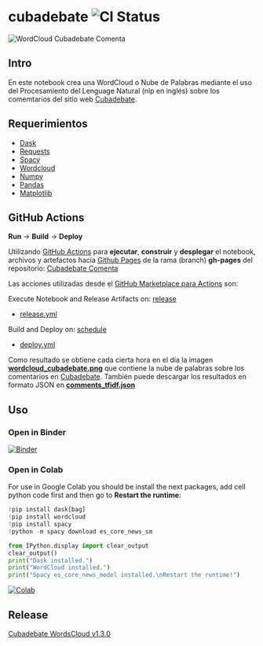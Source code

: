# cubadebate ![CI Status](https://github.com/oleksis/cubadebate/workflows/CD/CI/badge.svg?branch=master)
![WordCloud Cubadebate Comenta](https://oleksis.github.io/cubadebate/wordcloud_cubadebate.png)

## Intro
En este notebook crea una WordCloud o Nube de Palabras mediante el uso del Procesamiento del Lenguage Natural (nlp en inglés) sobre los comemtarios del sitio web [Cubadebate](http://www.cubadebate.cu/).

## Requerimientos
* [Dask](https://dask.org/)
* [Requests](https://requests.readthedocs.io/en/master/)
* [Spacy](https://spacy.io/)
* [Wordcloud](http://amueller.github.io/word_cloud/)
* [Numpy](https://numpy.org)
* [Pandas](https://pandas.pydata.org/)
* [Matplotlib](https://matplotlib.org/)


## GitHub Actions

**Run** -> **Build** -> **Deploy**

Utilizando [GitHub Actions](https://github.com/features/actions) para **ejecutar**, **construir** y **desplegar** el notebook, archivos y artefactos hacia [Github Pages](https://pages.github.com/) de la rama (branch) **gh-pages** del repositorio: [Cubadebate Comenta](https://oleksis.github.io/cubadebate/)

Las acciones utilizadas desde el [GitHub Marketplace para Actions](https://github.com/marketplace?type=actions) son:

Execute Notebook and Release Artifacts on: [release](https://help.github.com/es/actions/reference/events-that-trigger-workflows#)
* [release.yml](https://github.com/oleksis/cubadebate/blob/master/.github/workflows/release.yml)

Build and Deploy on: [schedule](https://help.github.com/es/actions/reference/events-that-trigger-workflows#)
* [deploy.yml](https://github.com/oleksis/cubadebate/blob/master/.github/workflows/deploy.yml)

Como resultado se obtiene cada cierta hora en el día la imagen **[wordcloud_cubadebate.png](https://github.com/oleksis/cubadebate/blob/gh-pages/wordcloud_cubadebate.png)** que contiene la nube de palabras sobre los comentarios en [Cubadebate](http://www.cubadebate.cu). También puede descargar los resultados en formato JSON en **[comments_tfidf.json](https://github.com/oleksis/cubadebate/raw/gh-pages/comments_tfidf.json)**



## Uso

### Open in Binder
[![Binder](https://mybinder.org/badge_logo.svg)](https://mybinder.org/v2/gh/oleksis/cubadebate/master?filepath=CUBADEBATE_SPACY.ipynb)


### Open in Colab
For use in Google Colab you should be install the next packages, add cell python code first and then go to **Restart the runtime**:
```python
!pip install dask[bag]
!pip install wordcloud
!pip install spacy
!python -m spacy download es_core_news_sm

from IPython.display import clear_output
clear_output()
print("Dask installed.")
print("WordCloud installed.")
print("Spacy es_core_news_model installed.\nRestart the runtime!")

```
[![Colab](https://colab.research.google.com/assets/colab-badge.svg)](https://colab.research.google.com/github/oleksis/cubadebate/blob/master/CUBADEBATE_SPACY.ipynb)



## Release
[Cubadebate WordsCloud v1.3.0](https://github.com/oleksis/cubadebate/releases/tag/v1.3.0)
